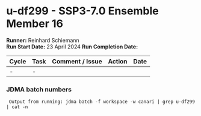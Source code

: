 # u-df299 - SSP3-7.0 Ensemble Member 16

**Runner:** Reinhard Schiemann     
**Run Start Date:**  23 April 2024
**Run Completion Date:** 

| Cycle | Task | Comment / Issue | Action | Date |
| ---   | ---  | ---             | ---    | ---  |
| -     | -    |  |  |  |

### JDMA batch numbers
```
 Output from running: jdma batch -f workspace -w canari | grep u-df299 | cat -n
```
